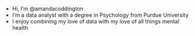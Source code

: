 - Hi, I’m @amandacoddington
- I’m a data analyst with a degree in Psychology from Purdue University
- I enjoy combining my love of data with my love of all things mental health
 


<!---
amandacoddington/amandacoddington is a ✨ special ✨ repository because its `README.md` (this file) appears on your GitHub profile.
You can click the Preview link to take a look at your changes.
--->
